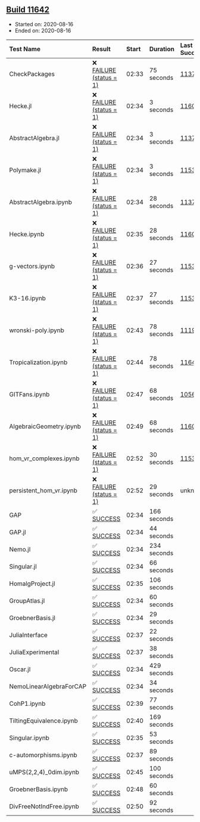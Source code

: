 ## [Build 11642](https://oscarci.mathematik.uni-kl.de/job/oscar/11642/)

* Started on: 2020-08-16
* Ended on: 2020-08-16

| Test Name    | Result | Start | Duration | Last Success | First Failure |
|:-------------|:-------|:------|:---------|:-------------|:--------------|
| CheckPackages | ❌ [FAILURE (status = 1)](https://oscarci.mathematik.uni-kl.de/job/oscar/11642/artifact/logs/build-11642/CheckPackages.log) | 02:33 | 75 seconds | [11376](https://oscarci.mathematik.uni-kl.de/job/oscar/11376/) | [11377](https://oscarci.mathematik.uni-kl.de/job/oscar/11377/) |
| Hecke.jl | ❌ [FAILURE (status = 1)](https://oscarci.mathematik.uni-kl.de/job/oscar/11642/artifact/logs/build-11642/Hecke.jl.log) | 02:34 | 3 seconds | [11602](https://oscarci.mathematik.uni-kl.de/job/oscar/11602/) | [11603](https://oscarci.mathematik.uni-kl.de/job/oscar/11603/) |
| AbstractAlgebra.jl | ❌ [FAILURE (status = 1)](https://oscarci.mathematik.uni-kl.de/job/oscar/11642/artifact/logs/build-11642/AbstractAlgebra.jl.log) | 02:34 | 3 seconds | [11376](https://oscarci.mathematik.uni-kl.de/job/oscar/11376/) | [11377](https://oscarci.mathematik.uni-kl.de/job/oscar/11377/) |
| Polymake.jl | ❌ [FAILURE (status = 1)](https://oscarci.mathematik.uni-kl.de/job/oscar/11642/artifact/logs/build-11642/Polymake.jl.log) | 02:34 | 3 seconds | [11532](https://oscarci.mathematik.uni-kl.de/job/oscar/11532/) | [11533](https://oscarci.mathematik.uni-kl.de/job/oscar/11533/) |
| AbstractAlgebra.ipynb | ❌ [FAILURE (status = 1)](https://oscarci.mathematik.uni-kl.de/job/oscar/11642/artifact/logs/build-11642/AbstractAlgebra.ipynb.log) | 02:34 | 28 seconds | [11376](https://oscarci.mathematik.uni-kl.de/job/oscar/11376/) | [11377](https://oscarci.mathematik.uni-kl.de/job/oscar/11377/) |
| Hecke.ipynb | ❌ [FAILURE (status = 1)](https://oscarci.mathematik.uni-kl.de/job/oscar/11642/artifact/logs/build-11642/Hecke.ipynb.log) | 02:35 | 28 seconds | [11602](https://oscarci.mathematik.uni-kl.de/job/oscar/11602/) | [11603](https://oscarci.mathematik.uni-kl.de/job/oscar/11603/) |
| g-vectors.ipynb | ❌ [FAILURE (status = 1)](https://oscarci.mathematik.uni-kl.de/job/oscar/11642/artifact/logs/build-11642/g-vectors.ipynb.log) | 02:36 | 27 seconds | [11532](https://oscarci.mathematik.uni-kl.de/job/oscar/11532/) | [11533](https://oscarci.mathematik.uni-kl.de/job/oscar/11533/) |
| K3-16.ipynb | ❌ [FAILURE (status = 1)](https://oscarci.mathematik.uni-kl.de/job/oscar/11642/artifact/logs/build-11642/K3-16.ipynb.log) | 02:37 | 27 seconds | [11532](https://oscarci.mathematik.uni-kl.de/job/oscar/11532/) | [11533](https://oscarci.mathematik.uni-kl.de/job/oscar/11533/) |
| wronski-poly.ipynb | ❌ [FAILURE (status = 1)](https://oscarci.mathematik.uni-kl.de/job/oscar/11642/artifact/logs/build-11642/wronski-poly.ipynb.log) | 02:43 | 78 seconds | [11192](https://oscarci.mathematik.uni-kl.de/job/oscar/11192/) | [11193](https://oscarci.mathematik.uni-kl.de/job/oscar/11193/) |
| Tropicalization.ipynb | ❌ [FAILURE (status = 1)](https://oscarci.mathematik.uni-kl.de/job/oscar/11642/artifact/logs/build-11642/Tropicalization.ipynb.log) | 02:44 | 78 seconds | [11641](https://oscarci.mathematik.uni-kl.de/job/oscar/11641/) | [11642](https://oscarci.mathematik.uni-kl.de/job/oscar/11642/) |
| GITFans.ipynb | ❌ [FAILURE (status = 1)](https://oscarci.mathematik.uni-kl.de/job/oscar/11642/artifact/logs/build-11642/GITFans.ipynb.log) | 02:47 | 68 seconds | [10566](https://oscarci.mathematik.uni-kl.de/job/oscar/10566/) | [10567](https://oscarci.mathematik.uni-kl.de/job/oscar/10567/) |
| AlgebraicGeometry.ipynb | ❌ [FAILURE (status = 1)](https://oscarci.mathematik.uni-kl.de/job/oscar/11642/artifact/logs/build-11642/AlgebraicGeometry.ipynb.log) | 02:49 | 68 seconds | [11602](https://oscarci.mathematik.uni-kl.de/job/oscar/11602/) | [11603](https://oscarci.mathematik.uni-kl.de/job/oscar/11603/) |
| hom_vr_complexes.ipynb | ❌ [FAILURE (status = 1)](https://oscarci.mathematik.uni-kl.de/job/oscar/11642/artifact/logs/build-11642/hom_vr_complexes.ipynb.log) | 02:52 | 30 seconds | [11532](https://oscarci.mathematik.uni-kl.de/job/oscar/11532/) | [11533](https://oscarci.mathematik.uni-kl.de/job/oscar/11533/) |
| persistent_hom_vr.ipynb | ❌ [FAILURE (status = 1)](https://oscarci.mathematik.uni-kl.de/job/oscar/11642/artifact/logs/build-11642/persistent_hom_vr.ipynb.log) | 02:52 | 29 seconds | unknown | unknown |
| GAP | ✅ [SUCCESS](https://oscarci.mathematik.uni-kl.de/job/oscar/11642/artifact/logs/build-11642/GAP.log) | 02:34 | 166 seconds |  |  |
| GAP.jl | ✅ [SUCCESS](https://oscarci.mathematik.uni-kl.de/job/oscar/11642/artifact/logs/build-11642/GAP.jl.log) | 02:34 | 44 seconds |  |  |
| Nemo.jl | ✅ [SUCCESS](https://oscarci.mathematik.uni-kl.de/job/oscar/11642/artifact/logs/build-11642/Nemo.jl.log) | 02:34 | 234 seconds |  |  |
| Singular.jl | ✅ [SUCCESS](https://oscarci.mathematik.uni-kl.de/job/oscar/11642/artifact/logs/build-11642/Singular.jl.log) | 02:34 | 66 seconds |  |  |
| HomalgProject.jl | ✅ [SUCCESS](https://oscarci.mathematik.uni-kl.de/job/oscar/11642/artifact/logs/build-11642/HomalgProject.jl.log) | 02:35 | 106 seconds |  |  |
| GroupAtlas.jl | ✅ [SUCCESS](https://oscarci.mathematik.uni-kl.de/job/oscar/11642/artifact/logs/build-11642/GroupAtlas.jl.log) | 02:34 | 60 seconds |  |  |
| GroebnerBasis.jl | ✅ [SUCCESS](https://oscarci.mathematik.uni-kl.de/job/oscar/11642/artifact/logs/build-11642/GroebnerBasis.jl.log) | 02:34 | 29 seconds |  |  |
| JuliaInterface | ✅ [SUCCESS](https://oscarci.mathematik.uni-kl.de/job/oscar/11642/artifact/logs/build-11642/JuliaInterface.log) | 02:37 | 22 seconds |  |  |
| JuliaExperimental | ✅ [SUCCESS](https://oscarci.mathematik.uni-kl.de/job/oscar/11642/artifact/logs/build-11642/JuliaExperimental.log) | 02:37 | 38 seconds |  |  |
| Oscar.jl | ✅ [SUCCESS](https://oscarci.mathematik.uni-kl.de/job/oscar/11642/artifact/logs/build-11642/Oscar.jl.log) | 02:34 | 429 seconds |  |  |
| NemoLinearAlgebraForCAP | ✅ [SUCCESS](https://oscarci.mathematik.uni-kl.de/job/oscar/11642/artifact/logs/build-11642/NemoLinearAlgebraForCAP.log) | 02:34 | 34 seconds |  |  |
| CohP1.ipynb | ✅ [SUCCESS](https://oscarci.mathematik.uni-kl.de/job/oscar/11642/artifact/logs/build-11642/CohP1.ipynb.log) | 02:39 | 77 seconds |  |  |
| TiltingEquivalence.ipynb | ✅ [SUCCESS](https://oscarci.mathematik.uni-kl.de/job/oscar/11642/artifact/logs/build-11642/TiltingEquivalence.ipynb.log) | 02:40 | 169 seconds |  |  |
| Singular.ipynb | ✅ [SUCCESS](https://oscarci.mathematik.uni-kl.de/job/oscar/11642/artifact/logs/build-11642/Singular.ipynb.log) | 02:35 | 53 seconds |  |  |
| c-automorphisms.ipynb | ✅ [SUCCESS](https://oscarci.mathematik.uni-kl.de/job/oscar/11642/artifact/logs/build-11642/c-automorphisms.ipynb.log) | 02:37 | 89 seconds |  |  |
| uMPS(2,2,4)_0dim.ipynb | ✅ [SUCCESS](https://oscarci.mathematik.uni-kl.de/job/oscar/11642/artifact/logs/build-11642/uMPS-2-2-4-_0dim.ipynb.log) | 02:45 | 100 seconds |  |  |
| GroebnerBasis.ipynb | ✅ [SUCCESS](https://oscarci.mathematik.uni-kl.de/job/oscar/11642/artifact/logs/build-11642/GroebnerBasis.ipynb.log) | 02:48 | 60 seconds |  |  |
| DivFreeNotIndFree.ipynb | ✅ [SUCCESS](https://oscarci.mathematik.uni-kl.de/job/oscar/11642/artifact/logs/build-11642/DivFreeNotIndFree.ipynb.log) | 02:50 | 92 seconds |  |  |
